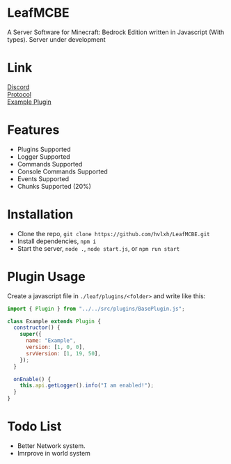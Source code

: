 # LeafMCBE

A Server Software for Minecraft: Bedrock Edition written in Javascript (With types). Server under development

# Link

[Discord](https://discord.gg/MdkcEWjdEn) <br>
[Protocol](https://github.com/PrismarineJS/bedrock-protocol) <br>
[Example Plugin](https://github.com/LeafMCBE/ExamplePlugin)

# Features

- Plugins Supported
- Logger Supported
- Commands Supported
- Console Commands Supported
- Events Supported
- Chunks Supported (20%)

# Installation

- Clone the repo, `git clone https://github.com/hvlxh/LeafMCBE.git`
- Install dependencies, `npm i`
- Start the server, `node .`, `node start.js`, or `npm run start`

# Plugin Usage

Create a javascript file in `./leaf/plugins/<folder>` and write like this:

```js
import { Plugin } from "../../src/plugins/BasePlugin.js";

class Example extends Plugin {
  constructor() {
    super({
      name: "Example",
      version: [1, 0, 0],
      srvVersion: [1, 19, 50],
    });
  }

  onEnable() {
    this.api.getLogger().info("I am enabled!");
  }
}
```

# Todo List

- Better Network system.
- Imrprove in world system
